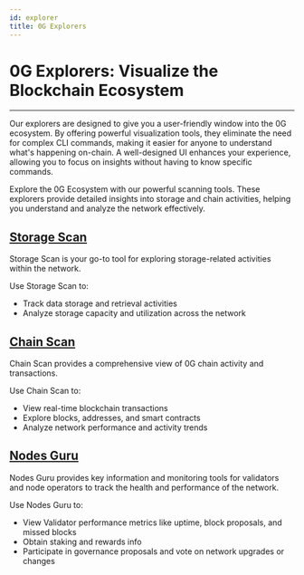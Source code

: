 ```yaml
---
id: explorer
title: 0G Explorers
---
```

# 0G Explorers: Visualize the Blockchain Ecosystem
---

Our explorers are designed to give you a user-friendly window into the 0G ecosystem. By offering powerful visualization tools, they eliminate the need for complex CLI commands, making it easier for anyone to understand what's happening on-chain. A well-designed UI enhances your experience, allowing you to focus on insights without having to know specific commands.

Explore the 0G Ecosystem with our powerful scanning tools. These explorers provide detailed insights into storage and chain activities, helping you understand and analyze the network effectively.

## [Storage Scan](https://storagescan-newton.0g.ai/)

Storage Scan is your go-to tool for exploring storage-related activities within the network.

Use Storage Scan to:
- Track data storage and retrieval activities
- Analyze storage capacity and utilization across the network

## [Chain Scan](https://chainscan-newton.0g.ai)

Chain Scan provides a comprehensive view of 0G chain activity and transactions.

Use Chain Scan to:
- View real-time blockchain transactions
- Explore blocks, addresses, and smart contracts
- Analyze network performance and activity trends

## [Nodes Guru](https://testnet.0g.explorers.guru/)

Nodes Guru provides key information and monitoring tools for validators and node operators to track the health and performance of the network.

Use Nodes Guru to:
- View Validator performance metrics like uptime, block proposals, and missed blocks
- Obtain staking and rewards info
- Participate in governance proposals and vote on network upgrades or changes 
